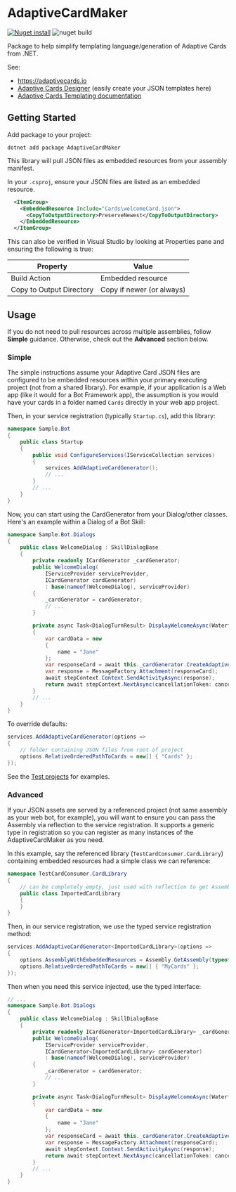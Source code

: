# AdaptiveCardMaker

[![Nuget install](https://img.shields.io/nuget/vpre/AdaptiveCardMaker.svg)](https://www.nuget.org/packages/AdaptiveCardMaker) ![nuget build](https://github.com/mitch-b/adaptivecardmaker-dotnet/workflows/nuget%20build/badge.svg)

Package to help simplify templating language/generation of Adaptive Cards from .NET.

See:
* https://adaptivecards.io
* [Adaptive Cards Designer](https://adaptivecards.io/designer/) (easily create your JSON templates here)
* [Adaptive Cards Templating documentation](https://docs.microsoft.com/en-us/adaptive-cards/templating/)

## Getting Started

Add package to your project:

```pwsh
dotnet add package AdaptiveCardMaker
```

This library will pull JSON files as embedded resources from your assembly manifest. 

In your `.csproj`, ensure your JSON files are listed as an embedded resource. 

```xml
  <ItemGroup>
    <EmbeddedResource Include="Cards\welcomeCard.json">
      <CopyToOutputDirectory>PreserveNewest</CopyToOutputDirectory>
    </EmbeddedResource>
  </ItemGroup>
```

This 
can also be verified in Visual Studio by looking at Properties pane and ensuring 
the following is true:

| Property                 | Value                        |
| ------------------------ | ---------------------------- |
| Build Action             | Embedded resource            |
| Copy to Output Directory | Copy if newer (or always)    |

## Usage

If you do not need to pull resources across multiple assemblies, follow **Simple** guidance. 
Otherwise, check out the **Advanced** section below. 

### Simple

The simple instructions assume your Adaptive Card JSON files are configured to be 
embedded resources within your primary executing project (not from a shared library). 
For example, if your application is a Web app (like it would for a Bot Framework app), 
the assumption is you would have your cards in a folder named `Cards` directly in 
your web app project. 

Then, in your service registration (typically `Startup.cs`), add this library:

```csharp
namespace Sample.Bot
{
    public class Startup
    {
        public void ConfigureServices(IServiceCollection services)
        {
            services.AddAdaptiveCardGenerator();
            // ...
        }
        // ...
    }
}

```

Now, you can start using the CardGenerator from your Dialog/other classes. Here's an example 
within a Dialog of a Bot Skill:

```csharp
namespace Sample.Bot.Dialogs
{
    public class WelcomeDialog : SkillDialogBase
    {
        private readonly ICardGenerator _cardGenerator;
        public WelcomeDialog(
            IServiceProvider serviceProvider,
            ICardGenerator cardGenerator)
            : base(nameof(WelcomeDialog), serviceProvider)
        {
            _cardGenerator = cardGenerator;
            // ...
        }

        private async Task<DialogTurnResult> DisplayWelcomeAsync(WaterfallStepContext stepContext, CancellationToken cancellationToken)
        {
            var cardData = new
            {
                name = "Jane"
            };
            var responseCard = await this._cardGenerator.CreateAdaptiveCardAttachmentAsync("welcomeCard", cardData);
            var response = MessageFactory.Attachment(responseCard);
            await stepContext.Context.SendActivityAsync(response);
            return await stepContext.NextAsync(cancellationToken: cancellationToken);
        }
        // ...
    }
}
```

To override defaults:

```csharp
services.AddAdaptiveCardGenerator(options =>
{
    // folder containing JSON files from root of project
    options.RelativeOrderedPathToCards = new[] { "Cards" };
});
```

See the [Test projects](https://github.com/mitch-b/adaptivecardmaker-dotnet/tree/master/src/Tests) for examples.

### Advanced

If your JSON assets are served by a referenced project (not same assembly as your web bot, for example), 
you will want to ensure you can pass the Assembly via reflection to the service registration. It 
supports a generic type in registration so you can register as many instances of the AdaptiveCardMaker 
as you need.

In this example, say the referenced library (`TestCardConsumer.CardLibrary`) containing 
embedded resources had a simple class we can reference:

```csharp
namespace TestCardConsumer.CardLibrary
{
    // can be completely empty, just used with reflection to get Assembly by type
    public class ImportedCardLibrary
    {
    }
}

```

Then, in our service registration, we use the typed service registration method:

```csharp
services.AddAdaptiveCardGenerator<ImportedCardLibrary>(options =>
{
    options.AssemblyWithEmbeddedResources = Assembly.GetAssembly(typeof(ImportedCardLibrary));
    options.RelativeOrderedPathToCards = new[] { "MyCards" };
});
```

Then when you need this service injected, use the typed interface:

```csharp
// ...
namespace Sample.Bot.Dialogs
{
    public class WelcomeDialog : SkillDialogBase
    {
        private readonly ICardGenerator<ImportedCardLibrary> _cardGenerator;
        public WelcomeDialog(
            IServiceProvider serviceProvider,
            ICardGenerator<ImportedCardLibrary> cardGenerator)
            : base(nameof(WelcomeDialog), serviceProvider)
        {
            _cardGenerator = cardGenerator;
            // ...
        }

        private async Task<DialogTurnResult> DisplayWelcomeAsync(WaterfallStepContext stepContext, CancellationToken cancellationToken)
        {
            var cardData = new
            {
                name = "Jane"
            };
            var responseCard = await this._cardGenerator.CreateAdaptiveCardAttachmentAsync("welcomeCard", cardData);
            var response = MessageFactory.Attachment(responseCard);
            await stepContext.Context.SendActivityAsync(response);
            return await stepContext.NextAsync(cancellationToken: cancellationToken);
        }
        // ...
    }
}
```
